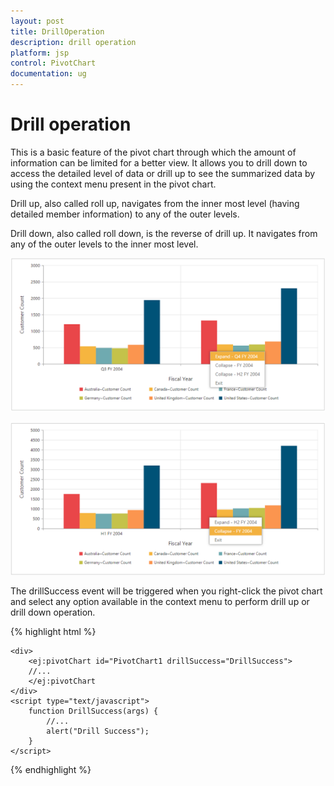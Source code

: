 ```yaml
---
layout: post
title: DrillOperation
description: drill operation
platform: jsp
control: PivotChart
documentation: ug
---
```


# Drill operation

This is a basic feature of the pivot chart through which the amount of information can be limited for a better view. It allows you to drill down to access the detailed level of data or drill up to see the summarized data by using the context menu present in the pivot chart.

Drill up, also called roll up, navigates from the inner most level (having detailed member information) to any of the outer levels.

Drill down, also called roll down, is the reverse of drill up. It navigates from any of the outer levels to the inner most level.

![](Drill-Operation_images/Drill-Operation_img1.png)


![](Drill-Operation_images/Drill-Operation_img2.png)


The drillSuccess event will be triggered when you right-click the pivot chart and select any option available in the context menu to perform drill up or drill down operation.

{% highlight html %}

	<div>
		<ej:pivotChart id="PivotChart1 drillSuccess="DrillSuccess">
		//...
		</ej:pivotChart
	</div>
	<script type="text/javascript">
		function DrillSuccess(args) {
			//...
			alert("Drill Success");
		}
	</script>

{% endhighlight %}


